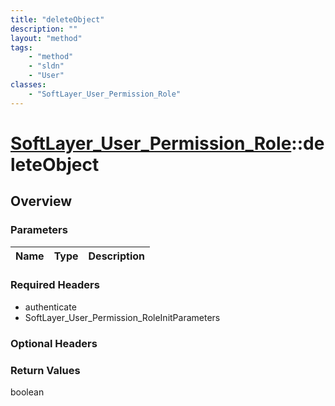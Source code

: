 ```yaml
---
title: "deleteObject"
description: ""
layout: "method"
tags:
    - "method"
    - "sldn"
    - "User"
classes:
    - "SoftLayer_User_Permission_Role"
---
```

# [SoftLayer_User_Permission_Role](/reference/services/SoftLayer_User_Permission_Role)::deleteObject




## Overview 


### Parameters 
|Name | Type | Description |
| --- | --- | --- |


### Required Headers
* authenticate
* SoftLayer_User_Permission_RoleInitParameters

### Optional Headers

### Return Values
boolean

